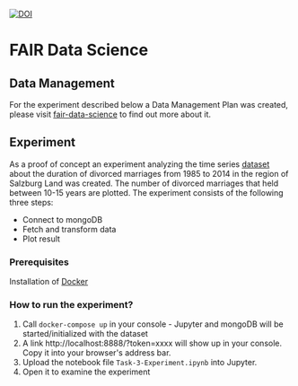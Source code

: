 [![DOI](https://zenodo.org/badge/93509881.svg)](https://zenodo.org/badge/latestdoi/93509881)

# FAIR Data Science
## Data Management
For the experiment described below a Data Management Plan was created, please visit [fair-data-science][3] to find out more about it.

## Experiment 
As a proof of concept an experiment analyzing the time series [dataset][1] about the duration of divorced marriages from 1985 to 2014 in the region of Salzburg Land was created. The number of divorced marriages that held between 10-15 years are plotted. The experiment consists of the following three steps:
* Connect to mongoDB
* Fetch and transform data
* Plot result

### Prerequisites
Installation of [Docker][2]

### How to run the experiment?
1. Call `docker-compose up` in your console - Jupyter and mongoDB will be started/initialized with the dataset
2. A link http://localhost:8888/?token=xxxx will show up in your console. Copy it into your browser's address bar.
3. Upload the notebook file `Task-3-Experiment.ipynb` into Jupyter.
4. Open it to examine the experiment

[1]: https://www.data.gv.at/katalog/dataset/7fa00c8b-6189-42b8-af93-cc1ebff0a818
[2]: https://www.docker.com/
[3]: https://oblassers.github.io/fair-data-science/
